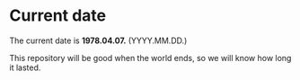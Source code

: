 # Current date

The current date is **1978.04.07.** (YYYY.MM.DD.)

This repository will be good when the world ends, so we will know how long it lasted.